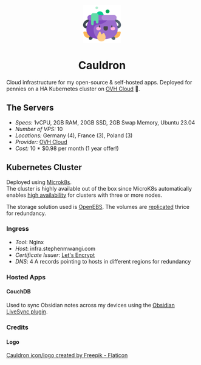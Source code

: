 <div align="center">
    <img src="assets/img/logo.png" width="100" />
    <h1>Cauldron</h1>
</div>

Cloud infrastructure for my open-source &amp; self-hosted apps. Deployed for pennies on a HA Kubernetes cluster on [OVH Cloud](https://www.ovhcloud.com/en/) 🚀.

## The Servers

- _Specs:_ 1vCPU, 2GB RAM, 20GB SSD, 2GB Swap Memory, Ubuntu 23.04
- _Number of VPS:_ 10
- _Locations:_ Germany (4), France (3), Poland (3)
- _Provider:_ [OVH Cloud](https://www.ovhcloud.com/en/)
- _Cost:_ 10 * $0.98 per month (1 year offer!)

## Kubernetes Cluster

Deployed using [Microk8s](https://microk8s.io/). \
The cluster is highly available out of the box since MicroK8s automatically enables [high availability](https://microk8s.io/docs/high-availability) for clusters with three or more nodes.

The storage solution used is [OpenEBS](https://microk8s.io/docs/addon-openebs). The volumes are [replicated](https://openebs.io/docs#what-does-openebs-do) thrice for redundancy.

### Ingress

- _Tool_: Nginx
- _Host_: infra.stephenmwangi.com
- _Certificate Issuer_: [Let's Encrypt](https://letsencrypt.org/)
- _DNS_: 4 A records pointing to hosts in different regions for redundancy

### Hosted Apps

#### CouchDB

Used to sync Obsidian notes across my devices using the [Obsidian LiveSync plugin](https://github.com/vrtmrz/obsidian-livesync/blob/main/docs/setup_own_server.md).

### Credits

#### Logo

<a href="https://www.flaticon.com/free-icons/cauldron" title="cauldron icons">Cauldron icon/logo created by Freepik - Flaticon</a>
